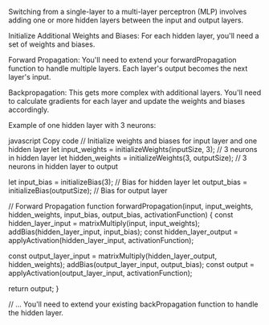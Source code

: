 Switching from a single-layer to a multi-layer perceptron (MLP) involves adding one or more hidden layers between the input and output layers. 

Initialize Additional Weights and Biases: For each hidden layer, you'll need a set of weights and biases.

Forward Propagation: You'll need to extend your forwardPropagation function to handle multiple layers. Each layer's output becomes the next layer's input.

Backpropagation: This gets more complex with additional layers. You'll need to calculate gradients for each layer and update the weights and biases accordingly.

Example of one hidden layer with 3 neurons:

javascript
Copy code
// Initialize weights and biases for input layer and one hidden layer
let input_weights = initializeWeights(inputSize, 3);  // 3 neurons in hidden layer
let hidden_weights = initializeWeights(3, outputSize);  // 3 neurons in hidden layer to output

let input_bias = initializeBias(3);  // Bias for hidden layer
let output_bias = initializeBias(outputSize);  // Bias for output layer

// Forward Propagation
function forwardPropagation(input, input_weights, hidden_weights, input_bias, output_bias, activationFunction) {
  const hidden_layer_input = matrixMultiply(input, input_weights);
  addBias(hidden_layer_input, input_bias);
  const hidden_layer_output = applyActivation(hidden_layer_input, activationFunction);

  const output_layer_input = matrixMultiply(hidden_layer_output, hidden_weights);
  addBias(output_layer_input, output_bias);
  const output = applyActivation(output_layer_input, activationFunction);

  return output;
}

// ... You'll need to extend your existing backPropagation function to handle the hidden layer.